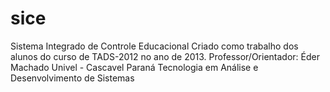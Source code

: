 # sice
Sistema Integrado de Controle Educacional
Criado como trabalho dos alunos do curso de TADS-2012 no ano de 2013.
Professor/Orientador: Éder Machado
Univel - Cascavel Paraná
Tecnologia em Análise e Desenvolvimento de Sistemas
